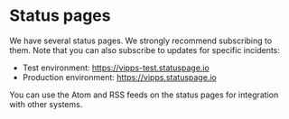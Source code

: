 <!-- START_METADATA
---
title: Status pages
sidebar_position: 130
pagination_next: null
pagination_prev: null
---
END_METADATA -->

# Status pages

We have several status pages. We strongly recommend subscribing to them.
Note that you can also subscribe to updates for specific incidents:

* Test environment: <https://vipps-test.statuspage.io>
* Production environment: <https://vipps.statuspage.io>

You can use the Atom and RSS feeds on the status pages for integration with other systems.
